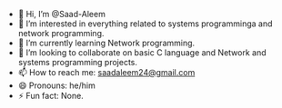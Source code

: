 - 👋 Hi, I’m @Saad-Aleem
- 👀 I’m interested in everything related to systems programminga and network programming.
- 🌱 I’m currently learning Network programming.
- 💞️ I’m looking to collaborate on basic C language and Network and systems programming projects.
- 📫 How to reach me: saadaleem24@gmail.com
- 😄 Pronouns: he/him
- ⚡ Fun fact: None.

<!---
Saad-Aleem/Saad-Aleem is a ✨ special ✨ repository because its `README.md` (this file) appears on your GitHub profile.
You can click the Preview link to take a look at your changes.
--->
